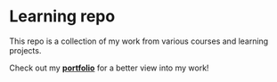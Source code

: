 # Learning repo
This repo is a collection of my work from various courses and learning projects.

Check out my **[portfolio](https://tylerbittner.github.io/)** for a better view into my work!